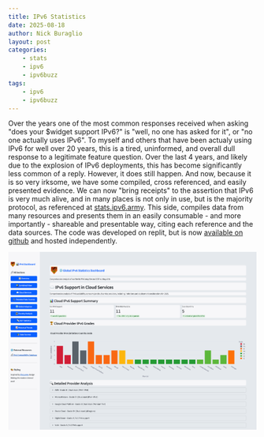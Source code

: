 ```yaml
---
title: IPv6 Statistics
date: 2025-08-18
author: Nick Buraglio
layout: post
categories:
    - stats
    - ipv6
    - ipv6buzz
tags:
    - ipv6
    - ipv6buzz
---
```


Over the years one of the most common responses received when asking "does your $widget support IPv6?" is "well, no one has asked for it", or "no one actually uses IPv6". To myself and others that have been actualy using IPv6 for well over 20 years, this is a tired, uninformed, and overall dull response to a legitimate feature question. 
Over the last 4 years, and likely due to the explosion of IPv6 deployments, this has become significantly less common of a reply. 
However, it does still happen. And now, because it is so very irksome, we have some compiled, cross referenced, and easily presented evidence. We can now "bring receipts" to the assertion that IPv6 is very much alive, and in many places is not only in use, but is the majority protocol, as referenced at [stats.ipv6.army](https://stats.ipv6.army). This side, compiles data from many resources and presents them in an easily consumable - and more importantly - shareable and presentable way, citing each reference and the data sources. 
The code was developed on replit, but is now [available on github](https://github.com/buraglio/ipv6stats) and hosted independently.

![Dashboard Preview](static/wp-content/uploads/2025/08/18/v6stats-clouddash.png)


